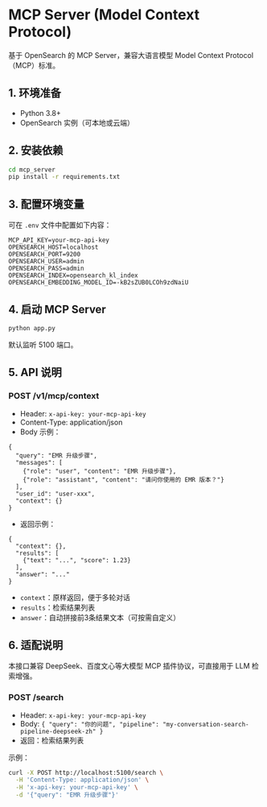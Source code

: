 # MCP Server (Model Context Protocol)

基于 OpenSearch 的 MCP Server，兼容大语言模型 Model Context Protocol（MCP）标准。

## 1. 环境准备

- Python 3.8+
- OpenSearch 实例（可本地或云端）

## 2. 安装依赖

```bash
cd mcp_server
pip install -r requirements.txt
```

## 3. 配置环境变量

可在 `.env` 文件中配置如下内容：

```
MCP_API_KEY=your-mcp-api-key
OPENSEARCH_HOST=localhost
OPENSEARCH_PORT=9200
OPENSEARCH_USER=admin
OPENSEARCH_PASS=admin
OPENSEARCH_INDEX=opensearch_kl_index
OPENSEARCH_EMBEDDING_MODEL_ID=-kB2sZUB0LCOh9zdNaiU
```

## 4. 启动 MCP Server

```bash
python app.py
```

默认监听 5100 端口。

## 5. API 说明

### POST /v1/mcp/context

- Header: `x-api-key: your-mcp-api-key`
- Content-Type: application/json
- Body 示例：
```
{
  "query": "EMR 升级步骤",
  "messages": [
    {"role": "user", "content": "EMR 升级步骤"},
    {"role": "assistant", "content": "请问你使用的 EMR 版本？"}
  ],
  "user_id": "user-xxx",
  "context": {}
}
```
- 返回示例：
```
{
  "context": {},
  "results": [
    {"text": "...", "score": 1.23}
  ],
  "answer": "..."
}
```

- `context`：原样返回，便于多轮对话
- `results`：检索结果列表
- `answer`：自动拼接前3条结果文本（可按需自定义）

## 6. 适配说明
本接口兼容 DeepSeek、百度文心等大模型 MCP 插件协议，可直接用于 LLM 检索增强。

### POST /search

- Header: `x-api-key: your-mcp-api-key`
- Body: `{ "query": "你的问题", "pipeline": "my-conversation-search-pipeline-deepseek-zh" }`
- 返回：检索结果列表

示例：

```bash
curl -X POST http://localhost:5100/search \
  -H 'Content-Type: application/json' \
  -H 'x-api-key: your-mcp-api-key' \
  -d '{"query": "EMR 升级步骤"}'
``` 